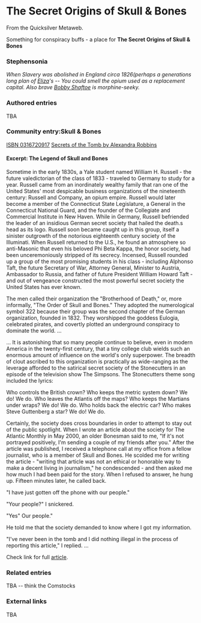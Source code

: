 
# The Secret Origins of Skull & Bones

From the Quicksilver Metaweb.

Something for conspiracy buffs - a place for **The Secret Origins of Skull & Bones**
### Stephensonia


*When Slavery was abolished in England circa 1826(perhaps a generations long plan of [Eliza](/stephenson-neal-quicksilver-eliza)'s -- You could smell the opium used as a replacement capital. Also brave [Bobby Shaftoe](/bobby-shaftoe) is morphine-seeky.*

### Authored entries


TBA

### Community entry:Skull & Bones


[ISBN 0316720917](/) [Secrets of the Tomb by Alexandra Robbins](/http-www-bevsbest-com-authors-books-alexandra-robbins-secrets-of-the-tomb-by-alexandra-robbins-htm)

#### Excerpt: The Legend of Skull and Bones


Sometime in the early 1830s, a Yale student named William H. Russell - the future valedictorian of the class of 1833 - traveled to Germany to study for a year. Russell came from an inordinately wealthy family that ran one of the United States' most despicable business organizations of the nineteenth century: Russell and Company, an opium empire. Russell would later become a member of the Connecticut State Legislature, a General in the Connecticut National Guard, and the founder of the Collegiate and Commercial Institute in New Haven. While in Germany, Russell befriended the leader of an insidious German secret society that hailed the death.s head as its logo. Russell soon became caught up in this group, itself a sinister outgrowth of the notorious eighteenth century society of the Illuminati. When Russell returned to the U.S., he found an atmosphere so anti-Masonic that even his beloved Phi Beta Kappa, the honor society, had been unceremoniously stripped of its secrecy. Incensed, Russell rounded up a group of the most promising students in his class - including Alphonso Taft, the future Secretary of War, Attorney General, Minister to Austria, Ambassador to Russia, and father of future President William Howard Taft - and out of vengeance constructed the most powerful secret society the United States has ever known. 

The men called their organization the "Brotherhood of Death," or, more informally, "The Order of Skull and Bones." They adopted the numerological symbol 322 because their group was the second chapter of the German organization, founded in 1832. They worshipped the goddess Eulogia, celebrated pirates, and covertly plotted an underground conspiracy to dominate the world. ...

... It is astonishing that so many people continue to believe, even in modern America in the twenty-first century, that a tiny college club wields such an enormous amount of influence on the world's only superpower. The breadth of clout ascribed to this organization is practically as wide-ranging as the leverage afforded to the satirical secret society of the Stonecutters in an episode of the television show The Simpsons. The Stonecutters theme song included the lyrics: 

Who controls the British crown? Who keeps the metric system down? 
We do! We do. 
Who leaves the Atlantis off the maps? Who keeps the Martians under wraps? 
We do! We do. 
Who holds back the electric car? Who makes Steve Guttenberg a star? 
We do! We do. 

Certainly, the society does cross boundaries in order to attempt to stay out of the public spotlight. When I wrote an article about the society for The Atlantic Monthly in May 2000, an older Bonesman said to me, "If it's not portrayed positively, I'm sending a couple of my friends after you." After the article was published, I received a telephone call at my office from a fellow journalist, who is a member of Skull and Bones. He scolded me for writing the article - "writing that article was not an ethical or honorable way to make a decent living in journalism," he condescended - and then asked me how much I had been paid for the story. When I refused to answer, he hung up. Fifteen minutes later, he called back. 

"I have just gotten off the phone with our people." 

"Your people?" I snickered. 

"Yes" Our people." 

He told me that the society demanded to know where I got my information. 

"I've never been in the tomb and I did nothing illegal in the process of reporting this article," I replied. ...

Check link for full [article](/http-www-secretsofthetomb-com).

### Related entries


TBA -- think the Comstocks

### External links


TBA
